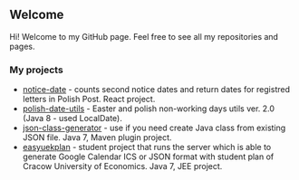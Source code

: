 ## Welcome 

Hi! Welcome to my GitHub page. Feel free to see all my repositories and pages.

### My projects

- [notice-date](https://github.com/swojcicki/notice-date) - counts second notice dates and return dates for registred letters in Polish Post. React project.
- [polish-date-utils](http://swojcicki.github.io/polish-date-utils) - Easter and polish non-working days utils ver. 2.0 (Java 8 - used LocalDate).
- [json-class-generator](http://swojcicki.github.io/json-class-generator) - use if you need create Java class from existing JSON file. Java 7, Maven plugin project.
- [easyuekplan](https://github.com/swojcicki/easyuekplan) - student project that runs the server which is able to generate Google Calendar ICS or JSON format with student plan of Cracow University of Economics. Java 7, JEE project.
